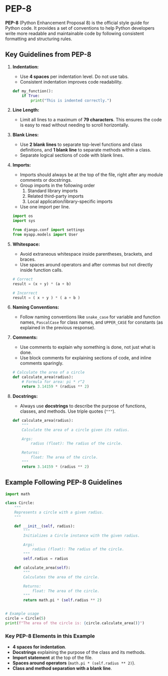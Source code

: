 # PEP-8

**PEP-8** (Python Enhancement Proposal 8) is the official style guide for Python code. It provides a set of conventions to help Python developers write more readable and maintainable code by following consistent formatting and structuring rules.

## Key Guidelines from PEP-8

1. **Indentation:**

   - Use **4 spaces** per indentation level. Do not use tabs.
   - Consistent indentation improves code readability.

   ```python
   def my_function():
       if True:
           print("This is indented correctly.")
   ```

2. **Line Length:**

   - Limit all lines to a maximum of **79 characters**. This ensures the code is easy to read without needing to scroll horizontally.

3. **Blank Lines:**

   - Use **2 blank lines** to separate top-level functions and class definitions, and **1 blank line** to separate methods within a class.
   - Separate logical sections of code with blank lines.

4. **Imports:**

   - Imports should always be at the top of the file, right after any module comments or docstrings.
   - Group imports in the following order
     1. Standard library imports
     2. Related third-party imports
     3. Local application/library-specific imports
   - Use one import per line.

   ```python
   import os
   import sys

   from django.conf import settings
   from myapp.models import User
   ```

5. **Whitespace:**

   - Avoid extraneous whitespace inside parentheses, brackets, and braces.
   - Use spaces around operators and after commas but not directly inside function calls.

   ```python
   # Correct
   result = (x + y) * (a + b)

   # Incorrect
   result = ( x + y ) * ( a + b )
   ```

6. **Naming Conventions:**

   - Follow naming conventions like `snake_case` for variable and function names, `PascalCase` for class names, and `UPPER_CASE` for constants (as explained in the previous response).

7. **Comments:**

   - Use comments to explain why something is done, not just what is done.
   - Use block comments for explaining sections of code, and inline comments sparingly.

   ```python
   # Calculate the area of a circle
   def calculate_area(radius):
       # Formula for area: pi * r^2
       return 3.14159 * (radius ** 2)
   ```

8. **Docstrings:**

   - Always use **docstrings** to describe the purpose of functions, classes, and methods. Use triple quotes (`"""`).

   ```python
   def calculate_area(radius):
       """
       Calculate the area of a circle given its radius.

       Args:
           radius (float): The radius of the circle.

       Returns:
           float: The area of the circle.
       """
       return 3.14159 * (radius ** 2)
   ```

## Example Following PEP-8 Guidelines

```python
import math

class Circle:
    """
    Represents a circle with a given radius.
    """

    def __init__(self, radius):
        """
        Initializes a Circle instance with the given radius.

        Args:
            radius (float): The radius of the circle.
        """
        self.radius = radius

    def calculate_area(self):
        """
        Calculates the area of the circle.

        Returns:
            float: The area of the circle.
        """
        return math.pi * (self.radius ** 2)


# Example usage
circle = Circle(5)
print(f"The area of the circle is: {circle.calculate_area()}")
```

### Key PEP-8 Elements in this Example

- **4 spaces for indentation**.
- **Docstrings** explaining the purpose of the class and its methods.
- **Import statement** at the top of the file.
- **Spaces around operators** (`math.pi * (self.radius ** 2)`).
- **Class and method separation with a blank line**.
